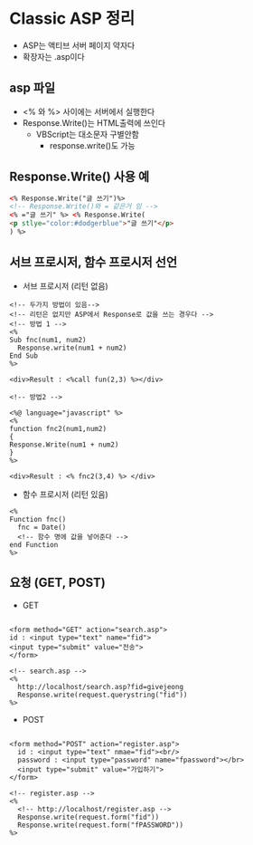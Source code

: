 # Classic ASP 정리

- ASP는 액티브 서버 페이지 약자다
- 확장자는 .asp이다

## asp 파일

- <% 와 %> 사이에는 서버에서 실행한다
- Response.Write()는 HTML출력에 쓰인다
  - VBScript는 대소문자 구별안함
    - response.write()도 가능

## Response.Write() 사용 예

```html
<% Response.Write("글 쓰기")%>
<!-- Response.Write()와 = 같은거 임 -->
<% ="글 쓰기" %> <% Response.Write(
<p stlye="color:#dodgerblue">"글 쓰기"</p>
) %>
```

## 서브 프로시저, 함수 프로시저 선언

- 서브 프로시저 (리턴 없음)

```VB
<!-- 두가지 방법이 있음-->
<!-- 리턴은 없지만 ASP에서 Response로 값을 쓰는 경우다 -->
<!-- 방법 1 -->
<%
Sub fnc(num1, num2)
  Response.write(num1 + num2)
End Sub
%>

<div>Result : <%call fun(2,3) %></div>

<!-- 방법2 -->

<%@ language="javascript" %>
<%
function fnc2(num1,num2)
{
Response.Write(num1 + num2)
}
%>

<div>Result : <% fnc2(3,4) %> </div>
```

- 함수 프로시저 (리턴 있음)

```VB
<%
Function fnc()
  fnc = Date()
  <!-- 함수 명에 값을 넣어준다 -->
end Function
%>
```

## 요청 (GET, POST)

- GET

```VB

<form method="GET" action="search.asp">
id : <input type="text" name="fid">
<input type="submit" value="전송">
</form>

<!-- search.asp -->
<%
  http://localhost/search.asp?fid=givejeong
  Response.write(request.querystring("fid"))
%>
```

- POST

```VB

<form method="POST" action="register.asp">
  id : <input type="text" nmae="fid"><br/>
  password : <input type="password" name="fpassword"></br>
  <input type="submit" value="가입하기">
</form>

<!-- register.asp -->
<%
  <!-- http://localhost/register.asp -->
  Response.write(request.form("fid"))
  Response.write(request.form("fPASSWORD"))
%>
```
